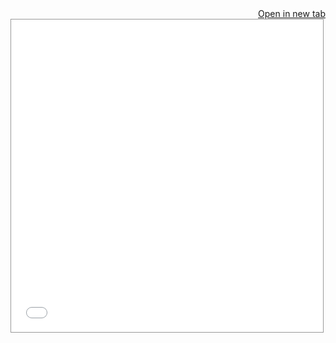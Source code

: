<a href="./_static/lab/index.html?path=README.ipynb" target="_blank" style="float: right;">
    <i class="fa-solid fa-external-link"></i>
    Open in new tab
</a>

<iframe
    src="./_static/lab/index.html?path=README.ipynb"
    style="width: 99%; border: solid 1px #999; height: 500px"
></iframe>

```{include} ../README.md

```
